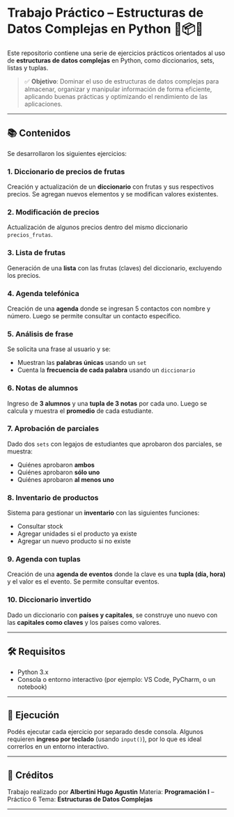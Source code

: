 # Trabajo Práctico – Estructuras de Datos Complejas en Python 🧠📦🐍

Este repositorio contiene una serie de ejercicios prácticos orientados al uso de **estructuras de datos complejas** en Python, como diccionarios, sets, listas y tuplas.

> ✅ **Objetivo**: Dominar el uso de estructuras de datos complejas para almacenar, organizar y manipular información de forma eficiente, aplicando buenas prácticas y optimizando el rendimiento de las aplicaciones.

---

## 📚 Contenidos

Se desarrollaron los siguientes ejercicios:

### 1. Diccionario de precios de frutas

Creación y actualización de un **diccionario** con frutas y sus respectivos precios. Se agregan nuevos elementos y se modifican valores existentes.

### 2. Modificación de precios

Actualización de algunos precios dentro del mismo diccionario `precios_frutas`.

### 3. Lista de frutas

Generación de una **lista** con las frutas (claves) del diccionario, excluyendo los precios.

### 4. Agenda telefónica

Creación de una **agenda** donde se ingresan 5 contactos con nombre y número. Luego se permite consultar un contacto específico.

### 5. Análisis de frase

Se solicita una frase al usuario y se:

* Muestran las **palabras únicas** usando un `set`
* Cuenta la **frecuencia de cada palabra** usando un `diccionario`

### 6. Notas de alumnos

Ingreso de **3 alumnos** y una **tupla de 3 notas** por cada uno. Luego se calcula y muestra el **promedio** de cada estudiante.

### 7. Aprobación de parciales

Dado dos `sets` con legajos de estudiantes que aprobaron dos parciales, se muestra:

* Quiénes aprobaron **ambos**
* Quiénes aprobaron **sólo uno**
* Quiénes aprobaron **al menos uno**

### 8. Inventario de productos

Sistema para gestionar un **inventario** con las siguientes funciones:

* Consultar stock
* Agregar unidades si el producto ya existe
* Agregar un nuevo producto si no existe

### 9. Agenda con tuplas

Creación de una **agenda de eventos** donde la clave es una **tupla (día, hora)** y el valor es el evento. Se permite consultar eventos.

### 10. Diccionario invertido

Dado un diccionario con **países y capitales**, se construye uno nuevo con las **capitales como claves** y los países como valores.

---

## 🛠 Requisitos

* Python 3.x
* Consola o entorno interactivo (por ejemplo: VS Code, PyCharm, o un notebook)

---

## 📌 Ejecución

Podés ejecutar cada ejercicio por separado desde consola. Algunos requieren **ingreso por teclado** (usando `input()`), por lo que es ideal correrlos en un entorno interactivo.

---

## 📎 Créditos

Trabajo realizado por **Albertini Hugo Agustin**
Materia: **Programación I** – Práctico 6
Tema: **Estructuras de Datos Complejas**

---
